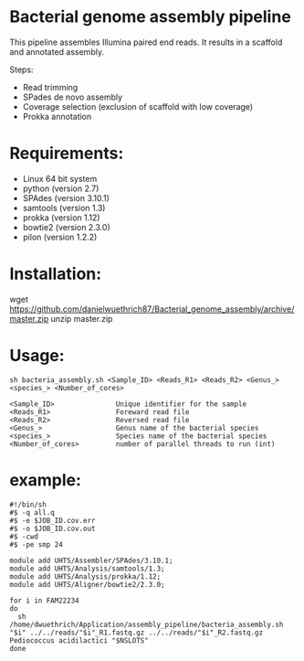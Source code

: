 Bacterial genome assembly pipeline
=======================

This pipeline assembles Illumina paired end reads. It results in a scaffold and annotated assembly.

Steps:
- Read trimming
- SPades de novo assembly
- Coverage selection (exclusion of scaffold with low coverage)
- Prokka annotation

# Requirements:

- Linux 64 bit system
- python (version 2.7)
- SPAdes (version 3.10.1)
- samtools (version 1.3)
- prokka (version 1.12)
- bowtie2 (version 2.3.0)
- pilon (version 1.2.2)

# Installation:

wget https://github.com/danielwuethrich87/Bacterial_genome_assembly/archive/master.zip
unzip master.zip

# Usage:

    sh bacteria_assembly.sh <Sample_ID> <Reads_R1> <Reads_R2> <Genus_> <species_> <Number_of_cores>
 
    <Sample_ID>               Unique identifier for the sample
    <Reads_R1>                Foreward read file
    <Reads_R2>                Reversed read file
    <Genus_>                  Genus name of the bacterial species
    <species_>                Species name of the bacterial species
    <Number_of_cores>         number of parallel threads to run (int)

# example:


    #!/bin/sh
    #$ -q all.q
    #$ -e $JOB_ID.cov.err
    #$ -o $JOB_ID.cov.out
    #$ -cwd
    #$ -pe smp 24

    module add UHTS/Assembler/SPAdes/3.10.1;
    module add UHTS/Analysis/samtools/1.3;
    module add UHTS/Analysis/prokka/1.12;
    module add UHTS/Aligner/bowtie2/2.3.0;

    for i in FAM22234
    do
      sh /home/dwuethrich/Application/assembly_pipeline/bacteria_assembly.sh "$i" ../../reads/"$i"_R1.fastq.gz ../../reads/"$i"_R2.fastq.gz Pediococcus acidilactici "$NSLOTS"
    done

